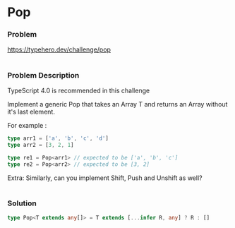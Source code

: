 # Pop

### Problem

https://typehero.dev/challenge/pop

#

### Problem Description

TypeScript 4.0 is recommended in this challenge

Implement a generic Pop<T> that takes an Array T and returns an Array without it's last element.

For example : 
```ts
type arr1 = ['a', 'b', 'c', 'd']
type arr2 = [3, 2, 1]

type re1 = Pop<arr1> // expected to be ['a', 'b', 'c']
type re2 = Pop<arr2> // expected to be [3, 2]
```
Extra: Similarly, can you implement Shift, Push and Unshift as well?

#

### Solution

```ts
type Pop<T extends any[]> = T extends [...infer R, any] ? R : []
```


